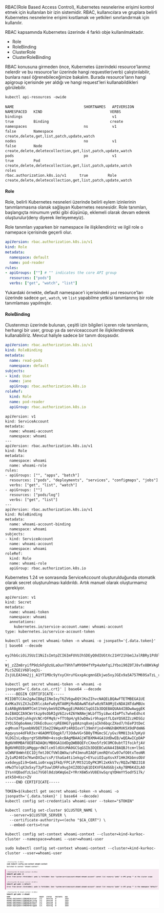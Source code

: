 RBAC(Role Based Access Control), Kubernetes nesnelerine erişimi kontrol etmek için kullanılan bir izin sistemidir. RBAC, kullanıcılara ve gruplara belirli Kubernetes nesnelerine erişimi kısıtlamak ve yetkileri sınırlandırmak için kullanılır.

RBAC kapsamında Kubernetes üzerinde 4 farklı obje kullanılmaktadır.
- Role
- RoleBinding
- ClusterRole
- ClusterRoleBinding


RBAC konusuna girmeden önce, Kubernetes üzerindeki resource'larımız nelerdir ve bu resource'lar üzerinde hangi requestler(verb) çalıştırılabilir, bunlara nasıl öğrenebileceğimize bakalım. Burada resource'ların hangi apigroup içerisinde yer aldığı ve hangi request'leri kullanabildikleri görülebilir.

```
kubectl api-resources -owide

NAME                                SHORTNAMES   APIVERSION                        NAMESPACED   KIND                               VERBS                                                        
bindings                                         v1                                true         Binding                            create
namespaces                          ns           v1                                false        Namespace                          create,delete,get,list,patch,update,watch
nodes                               no           v1                                false        Node                               create,delete,deletecollection,get,list,patch,update,watch
pods                                po           v1                                true         Pod                                create,delete,deletecollection,get,list,patch,update,watch 
roles                                            rbac.authorization.k8s.io/v1      true         Role                               create,delete,deletecollection,get,list,patch,update,watch
```


#### Role
Role, belirli Kubernetes nesneleri üzerinde belirli eylem izinlerinin tanımlanmasına olanak sağlayan Kubernetes nesnesidir. Role tanımları, başlangıçta minumum yetki gibi düşünüp, eklemeli olarak devam ederek oluşturulur(deny diyerek ilerleyemeyiz). 

Role tanımları yaparken bir namespace ile ilişkilendiririz ve ilgil role o namepace içerisinde geçerli olur.

```yaml
apiVersion: rbac.authorization.k8s.io/v1
kind: Role
metadata:
  namespace: default
  name: pod-reader
rules:
- apiGroups: [""] # "" indicates the core API group
  resources: ["pods"]
  verbs: ["get", "watch", "list"]
```

Yukardaki örnekte,  default namespace'i içerisindeki `pod` resource'ları üzerinde sadece `get`, `watch`, ve `list` yapabilme yetkisi tanımlanmış bir role tanımlaması yapılmıştır.

#### RoleBinding
Clusterımızı üzerinde bulunan, çeşitli izin bilgileri içeren role tanımlarını, herhangi bir user, group ya da serviceaccount ile ilişkilendirerek kullanabiliriz. Mevcut haliyle sadece bir tanım dosyasıdır. 

```yaml
apiVersion: rbac.authorization.k8s.io/v1
kind: RoleBinding
metadata:
  name: read-pods
  namespace: default
subjects:
- kind: User
  name: jane
  apiGroup: rbac.authorization.k8s.io
roleRef:
  kind: Role 
  name: pod-reader
  apiGroup: rbac.authorization.k8s.io
```




```
apiVersion: v1
kind: ServiceAccount
metadata:
  name: whoami-account
  namespace: whoami
---
apiVersion: rbac.authorization.k8s.io/v1
kind: Role
metadata:
  namespace: whoami
  name: whoami-role
rules:
- apiGroups: ["", "apps", "batch"]
  resources: ["pods", "deployments", "services", "configmaps", "jobs"]
  verbs: ["get", "list", "watch"]
- apiGroups: [""]
  resources: ["pods/log"]
  verbs: ["get", "list"]
---
apiVersion: rbac.authorization.k8s.io/v1
kind: RoleBinding
metadata:
  name: whoami-account-binding
  namespace: whoami
subjects:
- kind: ServiceAccount
  name: whoami-account
  namespace: whoami
roleRef:
  kind: Role
  name: whoami-role
  apiGroup: rbac.authorization.k8s.io
```

Kubernetes 1.24 ve sonrasında ServiceAccount oluşturulduğunda otomatik olarak secret oluşturulması kaldırıldı. Artık manuel olarak oluşturmamız gerekiyor.

```
apiVersion: v1
kind: Secret
metadata:
  name: whoami-token
  namespace: whoami
  annotations:
    kubernetes.io/service-account.name: whoami-account
type: kubernetes.io/service-account-token
```

```
kubectl get secret whoami-token -n whoami -o jsonpath='{.data.token}' | base64 --decode

eyJhbGciOiJSUzI1NiIsImtpZCI6ImFUVUJhSDEyQ0dIUGtXc21HY21hbm1JalRBRy1PdUlGbThlQkJtU1J4TTQifQ.eyJpc3MiOiJrdWJlcm5ldGVzL3NlcnZpY2VhY2NvdW50Iiwia3ViZXJuZXRlcy5pby9zZXJ2aWNlYWNjb3VudC9uYW1lc3BhY2UiOiJ3aG9hbWkiLCJrdWJlcm5ldGVzLmlvL3NlcnZpY2VhY2NvdW50L3NlY3JldC5uYW1lIjoid2hvYW1pLXRva2VuIiwia3ViZXJuZXRlcy5pby9zZXJ2aWNlYWNjb3VudC9zZXJ2aWNlLWFjY291bnQubmFtZSI6Indob2FtaS1hY2NvdW50Iiwia3ViZXJuZXRlcy5pby9zZXJ2aWNlYWNjb3VudC9zZXJ2aWNlLWFjY291bnQudWlkIjoiYWRhZDFlNzctOGNlMC00MDRmLWI4M2ItMjZkNDVlZDE4YjNkIiwic3ViIjoic3lzdGVtOnNlcnZpY2VhY2NvdW50Ondob2FtaTp3aG9hbWktYWNjb3VudCJ9.X0FnfAYedBSuGNbsYkuqeJtmITIKwBQvsRVOAJW7xPTC84kKhgG8bDsoXvXf6EnB0UaV_VjK0xznEaGI_LyMSCzp4AQPIQ2gRpjK3JG14BnBuBCMpljIwfWQ9qaIQmv_setCAshfWaVUKiw4pt--Wj_zZZm8ryifP9dzkFgOzULaOunT9hhTaMYO04fYPp4aXmfqiJYboi90Z0TJ8vfx8BKVAghHfAhusAsEYhf58c9JJYzxTulGZoM0g-PLcSZGEiV6Dloq3i-ZsjULEA34m2jj_A1YT1MOc9yYxyCHruYGxxpAcgmnGEkjwo5xyJGEx9a5A757M69SaTzL_raxgQ%
```

```
kubectl get secret whoami-token -n whoami -o jsonpath='{.data.ca\.crt}' | base64 --decode
-----BEGIN CERTIFICATE-----
MIIDBTCCAe2gAwIBAgIINeIeyT6ZV6gwDQYJKoZIhvcNAQELBQAwFTETMBEGA1UE
AxMKa3ViZXJuZXRlczAeFw0yNTA0MjMxNDAwNTdaFw0zNTA0MjExNDA1NTdaMBUx
EzARBgNVBAMTCmt1YmVybmV0ZXMwggEiMA0GCSqGSIb3DQEBAQUAA4IBDwAwggEK
AoIBAQCZA9CWrtkzp9sObRIgV6Izv4Z6YWANejWLbfT5yi8wc4ImPTs7wheEdhc4
IvbzV2m0juhkgVcNCrOFMq9/+fTt0pH/g9JwD8wir9hagotfLQaYQS0ZZczHDSGz
2YOi5Og6oAmm/JOkEc0uxcrpRE0HG7yp8Aznq8xmjaIkh6bqcZXed7/hEeP3tDeC
eqMnxm7fpxmbNVDETJ5m2I9WqxKPz4RDIoxYl39mhYjnd+HNGhBKMVK5X9dPdmN6
Agqvyso4dFkR3xr46AOMfEOqgkT/TJOdwVG+5B0yTMGmcSC/yGv/RM013sk7pKyU
VLDGIsLxBpyrgYS0bRN0+4ssqkcBAgMBAAGjWTBXMA4GA1UdDwEB/wQEAwICpDAP
BgNVHRMBAf8EBTADAQH/MB0GA1UdDgQWBBQEFcCXmo5fz9COMC0ubtTIfoikfjAV
BgNVHREEDjAMggprdWJlcm5ldGVzMA0GCSqGSIb3DQEBCwUAA4IBAQBJtcm+l5m1
oCWNF8mWntEC1DjfmtJ0CfVWlQWXw/oP43mnuRIAQFimnRQYxCw97wfO0txTeoNR
Zy1uM240Ie7KwnDXIw/csP/thaGa4ti1ekqyC+EYuziOIupXsvXf1HHJKbbnsObV
xx6deypIi9+Gm4Lio0rxqq1FkQ/FPCiP/Mt521OyPK3Ml2xKkV7v/RQZw7ND2318
nMw3TolqX3o5xyT3yP3uwlDRFa9ug34IZODJq61DIKVFEAdGGbjxAy7BM6Kd2LAO
IYsnVQDadfzLSa17VG0l0dzbKWqGeZ+YRrX6W5xVU8EVwSqrqYDHmYY5odY517k/
atk5O+Ksc+ZV
-----END CERTIFICATE-----

```

```
TOKEN=$(kubectl get secret whoami-token -n whoami -o jsonpath='{.data.token}' | base64 --decode)
kubectl config set-credentials whoami-user --token="$TOKEN"
```

```
kubectl config set-cluster $CLUSTER_NAME \
  --server=$CLUSTER_SERVER \
  --certificate-authority=<(echo "$CA_CERT") \
  --embed-certs=true
```

```
kubectl config set-context whoami-context --cluster=kind-kurkoc-cluster --namespace=whoami --user=whoami-user
```

```
sudo kubectl config set-context whoami-context --cluster=kind-kurkoc-cluster --user=whoami-user
```

![rbac](../_images/rbac.png)

